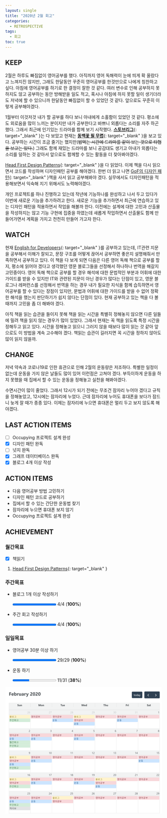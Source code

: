 ```yaml
---
layout: single
title: "2020년 2월 회고"
categories:
  - RETROSPECTIVE
tags:
  - 회고
toc: true
---
```


## KEEP

2월은 하루도 빠짐없이 영어공부를 했다. 아직까지 영어 독해력이 눈에 띄게 확 올랐다고 느껴지진 않지만, 그래도 한달동안 꾸준히 영어공부를 한것만으로 나에게 칭찬하고 싶다. 아침에 영어공부를 하기로 한 결정이 잘한 것 같다. 여러 변수로 인해 공부하지 못하지도 않고 공부하는 동안 방해받을 일도 적고, 혹시나 아침에 하지 못할 일이 생기더라도 저녁에 할 수 있으니까 한달동안 빠짐없이 할 수 있었던 것 같다. 앞으로도 꾸준히 이렇게 공부해야겠다.

1월부터 이것저것 내가 할 공부를 하다 보니 아내에게 소홀함이 있었던 것 같다. 평소에도 외로움을 많이 느끼는 분이지만 내가 공부한다고 바쁘니 외롭다는 소리를 자주 하곤 했다. 그래서 최근에 인기있는 드라마를 함께 보기 시작했다. [**스토브리그**](<https://namu.wiki/w/%EC%8A%A4%ED%86%A0%EB%B8%8C%EB%A6%AC%EA%B7%B8(%EB%93%9C%EB%9D%BC%EB%A7%88)>){: target="\_blank" }는 다 보았고 현재는 [**동백꽃 필 무렵**](https://namu.wiki/w/%EB%8F%99%EB%B0%B1%EA%BD%83%20%ED%95%84%20%EB%AC%B4%EB%A0%B5){: target="\_blank" }을 보고 있다. 공부하는 시간이 조금 줄기는 했지만(~~밥먹는 시간에 드라마를 같이 보는 것으로 타협을 보고는 있다.~~) 그래도 함께 재밌는 드라마를 보니 공감대도 생기고 아내가 외롭다는 소리를 덜하는 것 같아서 앞으로도 함께할 수 있는 활동을 더 찾아봐야겠다.

[Head First Design Patterns](http://www.hanbit.co.kr/store/books/look.php?p_code=B9860513241){: target="\_blank" }을 다 읽었다. 이제 책을 다시 읽으면서 코드를 작성하며 디자인패턴 공부를 해야겠다. 한번 더 읽고 나면 [GoF의 디자인 패턴](http://www.yes24.com/Product/Goods/17525598){: target="\_blank" }책을 사서 읽고 공부해봐야 겠다. 실무에서도 디자인패턴을 적용해보면서 익숙해 지기 위해서도 노력해야겠다.

개인 프로젝트를 하나 진행하고 있는데 작년에 기능하나를 완성하고 나서 두고 있다가 이번에 새로운 기능을 추가하려고 한다. 새로운 기능을 추가하면서 최근에 연습하고 있는 디자인 패턴을 적용하면서 작업을 해볼까 한다. 이전에는 설계에 대한 고민과 산출물을 작성하지는 않고 기능 구현에 집중을 하였는데 새롭게 작업하면서 산출물도 함께 만들어가면서 계획을 가지고 천천히 만들어 가고자 한다.

## WATCH

현재 [English for Developers](http://www.yes24.com/Product/Goods/19992192){: target="\_blank" }를 공부하고 있는데, IT관련 지문을 공부해서 이해가 잘되고, 문장 구조를 어떻게 끊어서 공부하면 좋은지 설명해줘서 만족하면서 공부하고 있다. 이 책을 다 보게 되면 다음은 다른 영어 독해 책으로 공부를 할지, 평소에 읽어야 겠다고 생각했던 영문 블로그들을 선정해서 하나하나 번역을 해갈지 고민중이다. 영어 독해 책으로 공부를 할 경우 해석에 대한 문법적인 부분과 어휘에 대한 가이드를 받을 수 있지만 IT와 관련된 지문이 아닌 경우가 많다는 단점이 있고, 영문 블로그나 레퍼런스를 선정해서 번역을 하는 경우 내가 필요한 지식을 함께 습득하면서 영어공부를 할 수 있다는 장점이 있지만, 문법과 어휘에 대한 가이드를 받을 수 없어 정확한 해석을 했는지 판단하기가 쉽지 않다는 단점이 있다. 현재 공부하고 있는 책을 다 볼때까지 고민을 좀 더 해봐야 겠다.

아직 책을 읽는 습관을 들이지 못해 책을 읽는 시간을 특별히 정해놓지 않으면 다른 일들에 밀려 책을 읽지 않는 경우가 많이 있었다. 그래서 현재는 꼭 책을 읽도록 특정 시간을 정해두고 읽고 있다. 시간을 정해놓고 읽으니 그러지 않을 때보다 많이 읽는 것 같아 앞으로도 이 방법을 계속 고수해야 겠다. 책읽는 습관이 길러지면 꼭 시간을 정하지 않아도 많이 읽지 않을까.

## CHANGE

저녁 약속과 코로나19로 인한 휴관으로 인해 2월의 운동량은 저조하다. 특별한 일정이 없는데 운동을 가지 않은 날들도 많이 있어 이런점은 고쳐야 겠다. 부득이하게 운동을 하지 못했을 때 집에서 할 수 있는 운동을 정해놓고 실천을 해봐야겠다.

수면시간이 많이 줄었다. 그래서 12시가 되기 전에는 무조건 잠자리 누어야 겠다고 규칙을 정해놓았고, 12시에는 잠자리에 누었다. 근데 잠자리에 누어도 휴대폰을 보다가 잠드니 늦게 잘 때가 종종 있다. 이제는 잠자리에 누으면 휴대폰은 멀리 두고 보지 않도록 해야겠다.

## LAST ACTION ITEMS

- [ ] Occupying 프로젝트 설계 완성
- [x] 디자인 패턴 완독
- [ ] 넛지 완독
- [x] 그래프 데이터베이스 완독
- [x] 블로그 4개 이상 작성

## ACTION ITEMS

- 다음 영어공부 방법 고민하기
- 디자인 패턴 코드로 공부하기
- 집에서 할 수 있는 간단한 운동법 찾기
- 잠자리에 누으면 휴대폰 보지 않기
- Occupying 프로젝트 설계 완성

## ACHIEVEMENT

### 월간목표

- [x] 책읽기

1. [Head First Design Patterns](/book-review/head-first-design-patterns/){: target="\_blank" }

### 주간목표

- 블로그 1개 이상 작성하기

  <progress value="4" max="4"></progress> 4/4 (<b>100%</b>)

- 주간 회고 작성하기

  <progress value="4" max="4"></progress> 4/4 (<b>100%</b>)

### 일일목표

- 영어공부 30분 이상 하기

  <progress value="29" max="29"></progress> 29/29 (<b>100%</b>)

- 운동 하기

  <progress value="11" max="29"></progress> 11/31 (<b>38%</b>)

![January Calendar](/assets/images/retrospective/february-calendar.png)
